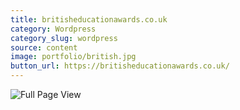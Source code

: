 ```yaml
---
title: britisheducationawards.co.uk
category: Wordpress
category_slug: wordpress
source: content
image: portfolio/british.jpg
button_url: https://britisheducationawards.co.uk/
---
```


![Full Page View](portfolio/british-fullpage.jpg)
